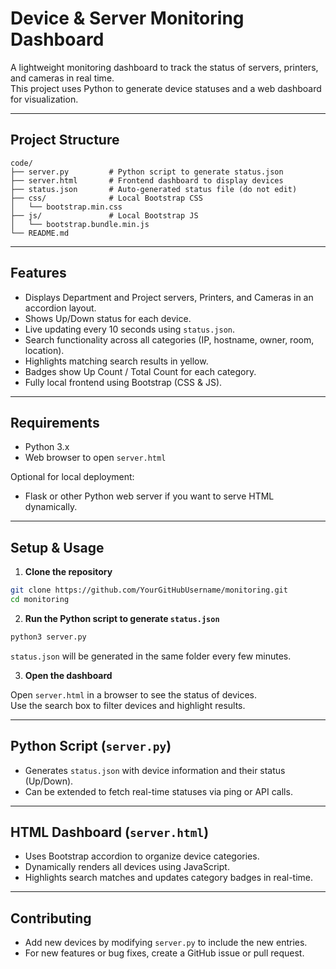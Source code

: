 # Device & Server Monitoring Dashboard

A lightweight monitoring dashboard to track the status of servers, printers, and cameras in real time.  
This project uses Python to generate device statuses and a web dashboard for visualization.

---

## Project Structure

```
code/
├── server.py         # Python script to generate status.json
├── server.html       # Frontend dashboard to display devices
├── status.json       # Auto-generated status file (do not edit)
├── css/              # Local Bootstrap CSS
│   └── bootstrap.min.css
├── js/               # Local Bootstrap JS
│   └── bootstrap.bundle.min.js
└── README.md
```

---

## Features

- Displays Department and Project servers, Printers, and Cameras in an accordion layout.  
- Shows Up/Down status for each device.  
- Live updating every 10 seconds using `status.json`.  
- Search functionality across all categories (IP, hostname, owner, room, location).  
- Highlights matching search results in yellow.  
- Badges show Up Count / Total Count for each category.  
- Fully local frontend using Bootstrap (CSS & JS).  

---

## Requirements

- Python 3.x  
- Web browser to open `server.html`  

Optional for local deployment:

- Flask or other Python web server if you want to serve HTML dynamically.

---

## Setup & Usage

1. **Clone the repository**

```bash
git clone https://github.com/YourGitHubUsername/monitoring.git
cd monitoring
```

2. **Run the Python script to generate `status.json`**

```bash
python3 server.py
```

`status.json` will be generated in the same folder every few minutes.  

3. **Open the dashboard**

Open `server.html` in a browser to see the status of devices.  
Use the search box to filter devices and highlight results.

---

## Python Script (`server.py`)

- Generates `status.json` with device information and their status (Up/Down).  
- Can be extended to fetch real-time statuses via ping or API calls.

---

## HTML Dashboard (`server.html`)

- Uses Bootstrap accordion to organize device categories.  
- Dynamically renders all devices using JavaScript.  
- Highlights search matches and updates category badges in real-time.

---

## Contributing

- Add new devices by modifying `server.py` to include the new entries.  
- For new features or bug fixes, create a GitHub issue or pull request.

